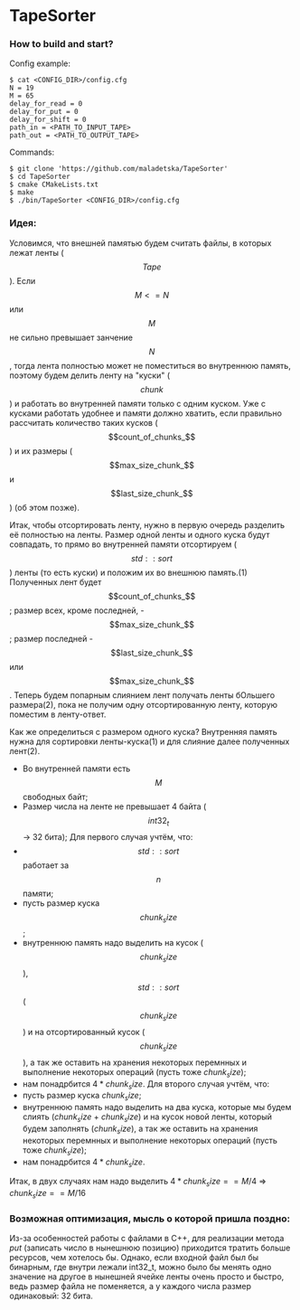 # TapeSorter

### How to build and start?

Config example:
```
$ cat <CONFIG_DIR>/config.cfg
N = 19
M = 65
delay_for_read = 0
delay_for_put = 0
delay_for_shift = 0
path_in = <PATH_TO_INPUT_TAPE>
path_out = <PATH_TO_OUTPUT_TAPE>
```

Commands:
```
$ git clone 'https://github.com/maladetska/TapeSorter'
$ cd TapeSorter
$ cmake CMakeLists.txt
$ make
$ ./bin/TapeSorter <CONFIG_DIR>/config.cfg
```


### Идея:
Условимся, что внешней памятью будем считать файлы, в которых лежат ленты ($$Tape$$). 
Если $$M <= N$$ или $$M$$ не сильно превышает занчение $$N$$, тогда лента полностью может не поместиться во внутреннюю память, поэтому будем делить ленту на "куски" ($$chunk$$) и работать во внутренней памяти только с одним куском. Уже с кусками работать удобнее и памяти должно хватить, если правильно рассчитать количество таких кусков ($$count_of_chunks_$$) и их размеры ($$max_size_chunk_$$ и $$last_size_chunk_$$) (об этом позже).

Итак, чтобы отсортировать ленту, нужно в первую очередь разделить её полностью на ленты. Размер одной ленты и одного куска будут совпадать, то прямо во внутренней памяти отсортируем ($$std::sort$$) ленты (то есть куски) и положим их во внешнюю память.(1) Полученных лент будет $$count_of_chunks_$$; размер всех, кроме последней, - $$max_size_chunk_$$; размер последней - $$last_size_chunk_$$ или $$max_size_chunk_$$. Теперь будем попарным слиянием лент получать ленты бОльшего размера(2), пока не получим одну отсортированную ленту, которую поместим в ленту-ответ.

Как же определиться с размером одного куска? Внутренняя память нужна для сортировки ленты-куска(1) и для слияние далее полученных лент(2). 
- Во внутренней памяти есть $$M$$ свободных байт;
- Размер числа на ленте не превышает 4 байта ($$int32_t$$ -> 32 бита);
Для первого случая учтём, что:
- $$std::sort$$ работает за $$n$$ памяти;
- пусть размер куска $$chunk_size$$;
- внутреннюю память надо выделить на кусок ($$chunk_size$$), $$std::sort$$ ($$chunk_size$$) и на отсортированный кусок ($$chunk_size$$), а так же оставить на хранения некоторых перемнных и выполнение некоторых операций (пусть тоже $chunk_size$);
- нам понадрбится $4 * chunk_size$.
Для второго случая учтём, что:
- пусть размер куска $chunk_size$;
- внутреннюю память надо выделить на два куска, которые мы будем слиять ($chunk_size$ + $chunk_size$) и на кусок новой ленты, который будем заполнять ($chunk_size$), а так же оставить на хранения некоторых перемнных и выполнение некоторых операций (пусть тоже $chunk_size$);
- нам понадрбится $4 * chunk_size$.

Итак, в двух случаях нам надо выделить $4 * chunk_size == M / 4$ => $chunk_size == M / 16$


### Возможная оптимизация, мысль о которой пришла поздно:
Из-за особенностей работы с файлами в C++, для реализации метода $put$ (записать число в нынешнюю позицию) приходится тратить больше ресурсов, чем хотелось бы. Однако, если входной файл был бы бинарным, где внутри лежали int32_t, можно было бы менять одно значение на другое в нынешней ячейке ленты очень просто и быстро, ведь размер файла не поменяется, а у каждого числа размер одинаковый: 32 бита.
 




